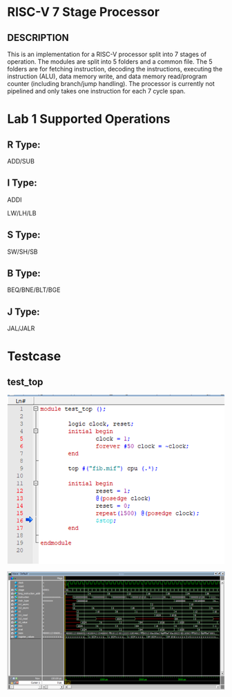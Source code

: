 # RISC-V 7 Stage Processor

## DESCRIPTION

This is an implementation for a RISC-V processor split into 7 stages of operation. The modules are split into 5 folders and a common file. The 5 folders are for fetching instruction, decoding the instructions, executing the instruction (ALU), data memory write, and data memory read/program counter (including branch/jump handling).
The processor is currently not pipelined and only takes one instruction for each 7 cycle span.


# Lab 1 Supported Operations

## R Type:
ADD/SUB

## I Type:
ADDI

LW/LH/LB

## S Type:
SW/SH/SB

## B Type:
BEQ/BNE/BLT/BGE

## J Type:
JAL/JALR

# Testcase

## test_top

![alt text](image-1.png)

![alt text](image.png)

